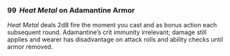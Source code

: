 ### 99 &nbsp;*Heat Metal* on Adamantine Armor

*Heat Metal* deals 2d8 fire the moment you cast and as bonus action each subsequent round. Adamantine’s crit immunity irrelevant; damage still applies and wearer has disadvantage on attack rolls and ability checks until armor removed.

